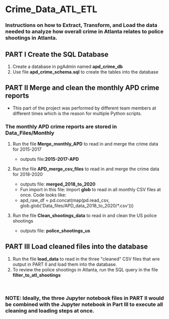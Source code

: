 # Crime_Data_ATL_ETL
### Instructions on how to Extract, Transform, and Load the data needed to analyze how overall crime in Atlanta relates to police shootings in Atlanta.

## PART I  Create the SQL Database
 1. Create a database in pgAdmin named **apd_crime_db**
 2. Use file **apd_crime_schema.sql** to create the tables into the database

 ## PART II Merge and clean the monthly APD crime reports
  - This part of the project was performed by different team members at different times which is the reason for multiple Python scripts.
 ### The monthly APD crime reports are stored in Data_Files/Monthly 
 1. Run the file **Merge_monthly_APD** to read in and merge the crime data for 2015-2017
    - outputs file:**2015-2017-APD**<br>

 2. Run the file **APD_merge_csv_files** to read in and merge the crime data for 2018-2020
    - outputs file:  **merged_2018_to_2020**
    - Fun import in this file:  Import **glob** to read in all monthly CSV files at once.  Code looks like:
    - apd_raw_df = pd.concat(map(pd.read_csv, glob.glob('Data_files/APD_data_2018_to_2020/*.csv')))

 3. Run the file **Clean_shootings_data** to read in and clean the US police shootings
    - outputs file:  **police_shootings_us**

 ## PART III Load cleaned files into the database
 
 1. Run the file **load_data** to read in the three "cleaned" CSV files that wre output in PART II and load them into the database.
 2. To review the police shootings in Atlanta, run the SQL query in the file **filter_to_atl_shootings**

<br>

 ### NOTE: Ideally, the three Jupyter notebook files in PART II would be combined with the Jupyter notebook in Part III to execute all cleaning and loading steps at once.





    



